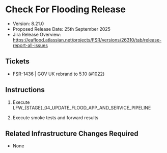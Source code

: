 # Check For Flooding Release

- Version: 8.21.0
- Proposed Release Date: 25th September 2025
- Jira Release Overview: https://eaflood.atlassian.net/projects/FSR/versions/26310/tab/release-report-all-issues


## Tickets

  
- FSR-1436 |  GOV UK rebrand to 5.10 (#1022)
  

## Instructions


1. Execute LFW_{STAGE}_04_UPDATE_FLOOD_APP_AND_SERVICE_PIPELINE

2. Execute smoke tests and forward results

## Related Infrastructure Changes Required

- None
